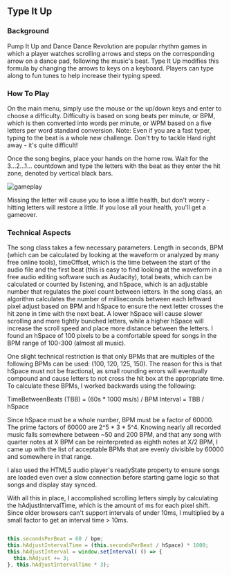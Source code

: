 ## Type It Up

### Background

Pump It Up and Dance Dance Revolution are popular rhythm games in which a player watches scrolling arrows and steps on the corresponding arrow on a dance pad, following the music's beat. Type It Up modifies this formula by changing the arrows to keys on a keyboard. Players can type along to fun tunes to help increase their typing speed.

### How To Play

On the main menu, simply use the mouse or the up/down keys and enter to choose a difficulty. Difficulty is based on song beats per minute, or BPM, which is then converted into words per minute, or WPM based on a five letters per word standard conversion. Note: Even if you are a fast typer, typing to the beat is a whole new challenge. Don't try to tackle Hard right away - it's quite difficult!

Once the song begins, place your hands on the home row. Wait for the 3...2...1... countdown and type the letters with the beat as they enter the hit zone, denoted by vertical black bars.

![gameplay](http://i.imgur.com/BNZxuHJ.jpg)

Missing the letter will cause you to lose a little health, but don't worry - hitting letters will restore a little. If you lose all your health, you'll get a gameover.

### Technical Aspects

The song class takes a few necessary parameters. Length in seconds, BPM (which can be calculated by looking at the waveform or analyzed by many free online tools), timeOffset, which is the time between the start of the audio file and the first beat (this is easy to find looking at the waveform in a free audio editing software such as Audacity), total beats, which can be calculated or counted by listening, and hSpace, which is an adjustable number that regulates the pixel count between letters. In the song class, an algorithm calculates the number of milliseconds between each leftward pixel adjust based on BPM and hSpace to ensure the next letter crosses the hit zone in time with the next beat. A lower hSpace will cause slower scrolling and more tightly bunched letters, while a higher hSpace will increase the scroll speed and place more distance between the letters. I found an hSpace of 100 pixels to be a comfortable speed for songs in the BPM range of 100-300 (almost all music).

One slight technical restriction is that only BPMs that are multiples of the following BPMs can be used: (100, 120, 125, 150). The reason for this is that hSpace must not be fractional, as small rounding errors will eventually compound and cause letters to not cross the hit box at the appropriate time. To calculate these BPMs, I worked backwards using the following:

TimeBetweenBeats (TBB) = (60s * 1000 ms/s) / BPM
Interval = TBB / hSpace

Since hSpace must be a whole number, BPM must be a factor of 60000. The prime factors of 60000 are 2^5 * 3 * 5^4. Knowing nearly all recorded music falls somewhere between ~50 and 200 BPM, and that any song with quarter notes at X BPM can be reinterpreted as eighth notes at X/2 BPM, I came up with the list of acceptable BPMs that are evenly divisible by 60000 and somewhere in that range.

I also used the HTML5 audio player's readyState property to ensure songs are loaded even over a slow connection before starting game logic so that songs and display stay synced.

With all this in place, I accomplished scrolling letters simply by calculating the hAdjustIntervalTime, which is the amount of ms for each pixel shift. Since older browsers can't support intervals of under 10ms, I multiplied by a small factor to get an interval time > 10ms.

```javascript

this.secondsPerBeat = 60 / bpm;
this.hAdjustIntervalTime = (this.secondsPerBeat / hSpace) * 1000;
this.hAdjustInterval = window.setInterval( () => {
  this.hAdjust += 3;
}, this.hAdjustIntervalTime * 3);
```
